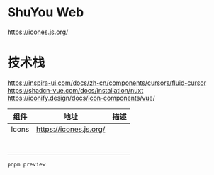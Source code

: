 # ShuYou Web
https://icones.js.org/

# 技术栈
https://inspira-ui.com/docs/zh-cn/components/cursors/fluid-cursor
https://shadcn-vue.com/docs/installation/nuxt
https://iconify.design/docs/icon-components/vue/

| 组件 | 地址 | 描述                             |
|----|----|--------------------------------|
| Icons   | https://icones.js.org/   | <UIcon name="i-custom-logo" /> |
|    |    |                                |
|    |    |                                |
|    |    |                                |
|    |    |                                |
|    |    |                                |
|    |    |                                |
|    |    |                                |


```bash
pnpm preview
```
